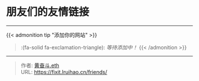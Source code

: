 # 朋友们的友情链接


---

{{< admonition tip "添加你的网站" >}}
> :(fa-solid fa-exclamation-triangle): *等待添加中！*
{{< /admonition >}}


---

> 作者: [黄奋斗.eth](https://wakehuang.com/about)  
> URL: https://fixit.lruihao.cn/friends/  

